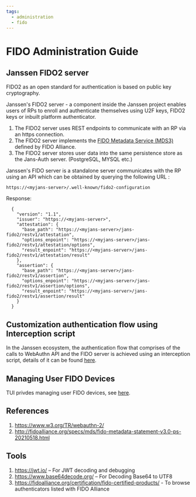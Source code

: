 ```yaml
---
tags:
  - administration
  - fido
---
```


# FIDO Administration Guide

## Janssen FIDO2 server

FIDO2 as an open standard for authentication is based on public key cryptography.

Janssen's FIDO2 server - a component inside the Janssen project enables users of RPs to enroll and authenticate themselves using U2F keys, FIDO2 keys or inbuilt platform authenticator.

1. The FIDO2 server uses REST endpoints to communicate with an RP via an https connection.
2. The FIDO2 server implements the [FIDO Metadata Service (MDS3)](https://fidoalliance.org/metadata/metadata-service-overview/) defined by FIDO Alliance.
3. The FIDO2 server stores user data into the same persistence store as the Jans-Auth server. (PostgreSQL, MYSQL etc.)

Janssen's FIDO server is a standalone server communicates with the RP using an API which can be obtained by querying the following URL :

```
https://<myjans-server>/.well-known/fido2-configuration
```

Response:

  ```
    {
      "version": "1.1",
      "issuer": "https://<myjans-server>",
      "attestation": {
        "base_path": "https://<myjans-server>/jans-fido2/restv1/attestation",
        "options_enpoint": "https://<myjans-server>/jans-fido2/restv1/attestation/options",
        "result_enpoint": "https://<myjans-server>/jans-fido2/restv1/attestation/result"
      },
      "assertion": {
        "base_path": "https://<myjans-server>/jans-fido2/restv1/assertion",
        "options_enpoint": "https://<myjans-server>/jans-fido2/restv1/assertion/options",
        "result_enpoint": "https://<myjans-server>/jans-fido2/restv1/assertion/result"
      }
    }
  ```

## Customization authentication flow using Interception script

  In the Janssen ecosystem, the authentication flow that comprises of the calls to WebAuthn
  API and the FIDO server is achieved using an interception script, details of it can be found
  [here](../../script-catalog/person_authentication/fido2-external-authenticator/README.md).

## Managing User FIDO Devices

  TUI privdes managing user FIDO devices, see [here](../usermgmt/usermgmt-cli-tui.md#manage-user-fido-devices).


## References
1. https://www.w3.org/TR/webauthn-2/
2. http://fidoalliance.org/specs/mds/fido-metadata-statement-v3.0-ps-20210518.html

## Tools
1. https://jwt.io/ – For JWT decoding and debugging
2. https://www.base64decode.org/ – For Decoding Base64 to UTF8
3. https://fidoalliance.org/certification/fido-certified-products/ - To browse authenticators listed with FIDO Alliance
